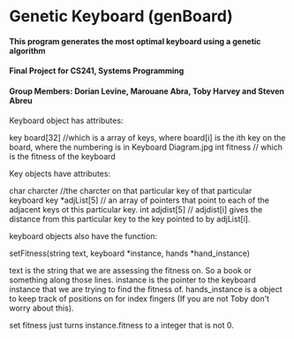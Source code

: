 # Genetic Keyboard (genBoard)
#### This program generates the most optimal keyboard using a genetic algorithm
#### Final Project for CS241, Systems Programming
#### Group Members: Dorian Levine, Marouane Abra, Toby Harvey and Steven Abreu

Keyboard object has attributes:

key board[32]     //which is a array of keys, where board[i] is the ith key on the board, where the numbering is in Keyboard Diagram.jpg
int fitness      // which is the fitness of the keyboard

Key objects have attributes:

char charcter    //the charcter on that particular key of that particular keyboard
key *adjList[5]     // an array of pointers that point to each of the adjacent keys ot this particular key.
int adjdist[5]     // adjdist[i] gives the distance from this particular key to the key pointed to by adjList[i].



keyboard objects also have the function:

 setFitness(string text, keyboard *instance, hands *hand_instance)

text is the string that we are assessing the fitness on. So a book or something along those lines.
instance is the pointer to the keyboard instance that we are trying to find the fitness of.
hands_instance is a object to keep track of positions on for index fingers (If you are not Toby don't worry about this).

set fitness just turns instance.fitness to a integer that is not 0.